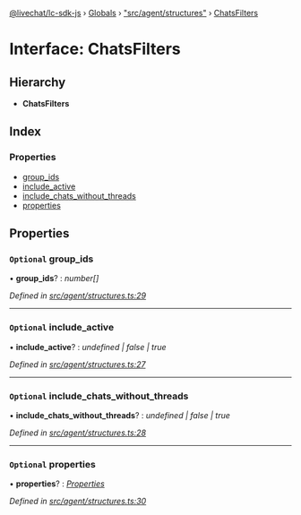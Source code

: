 [@livechat/lc-sdk-js](../README.md) › [Globals](../globals.md) › ["src/agent/structures"](../modules/_src_agent_structures_.md) › [ChatsFilters](_src_agent_structures_.chatsfilters.md)

# Interface: ChatsFilters

## Hierarchy

* **ChatsFilters**

## Index

### Properties

* [group_ids](_src_agent_structures_.chatsfilters.md#optional-group_ids)
* [include_active](_src_agent_structures_.chatsfilters.md#optional-include_active)
* [include_chats_without_threads](_src_agent_structures_.chatsfilters.md#optional-include_chats_without_threads)
* [properties](_src_agent_structures_.chatsfilters.md#optional-properties)

## Properties

### `Optional` group_ids

• **group_ids**? : *number[]*

*Defined in [src/agent/structures.ts:29](https://github.com/livechat/lc-sdk-js/blob/04572ce/src/agent/structures.ts#L29)*

___

### `Optional` include_active

• **include_active**? : *undefined | false | true*

*Defined in [src/agent/structures.ts:27](https://github.com/livechat/lc-sdk-js/blob/04572ce/src/agent/structures.ts#L27)*

___

### `Optional` include_chats_without_threads

• **include_chats_without_threads**? : *undefined | false | true*

*Defined in [src/agent/structures.ts:28](https://github.com/livechat/lc-sdk-js/blob/04572ce/src/agent/structures.ts#L28)*

___

### `Optional` properties

• **properties**? : *[Properties](_src_objects_index_.properties.md)*

*Defined in [src/agent/structures.ts:30](https://github.com/livechat/lc-sdk-js/blob/04572ce/src/agent/structures.ts#L30)*
